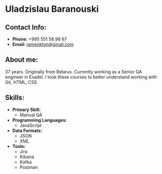 # Uladzislau Baranouski
## Contact Info:
* **Phone:** +995 551 58 98 67
* **Email:** remenkton@gmail.com

## About me:
37 years. Originally from Belarus. Currently working as a Senior QA engineer in Exadel. 
I took these courses to better understand working with Git, HTML, CSS

## Skills:
* **Primary Skill:**
  + Manual QA
* **Programming Languages:**
  + JavaScript
* **Data Formats:**
  + JSON
  + XML
* **Tools:**
  + Jira
  + Kibana
  + Kafka
  + Postman 

